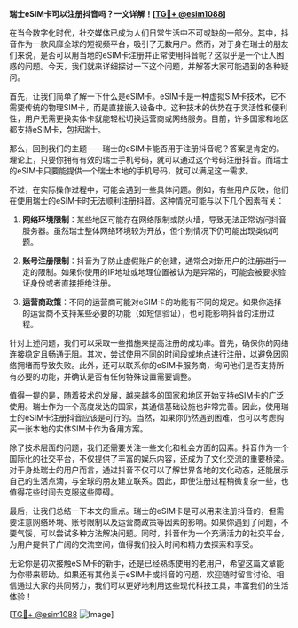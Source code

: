 **瑞士eSIM卡可以注册抖音吗？一文详解！[[TG💪+ @esim1088](https://t.me/s/esim1088)]**

在当今数字化时代，社交媒体已成为人们日常生活中不可或缺的一部分。其中，抖音作为一款风靡全球的短视频平台，吸引了无数用户。然而，对于身在瑞士的朋友们来说，是否可以用当地的eSIM卡注册并正常使用抖音呢？这似乎是一个让人困惑的问题。今天，我们就来详细探讨一下这个问题，并解答大家可能遇到的各种疑问。

首先，让我们简单了解一下什么是eSIM卡。eSIM卡是一种虚拟SIM卡技术，它不需要传统的物理SIM卡，而是直接嵌入设备中。这种技术的优势在于灵活性和便利性，用户无需更换实体卡就能轻松切换运营商或网络服务。目前，许多国家和地区都支持eSIM卡，包括瑞士。

那么，回到我们的主题——瑞士的eSIM卡能否用于注册抖音呢？答案是肯定的。理论上，只要你拥有有效的瑞士手机号码，就可以通过这个号码注册抖音。而瑞士的eSIM卡只要能提供一个瑞士本地的手机号码，就可以满足这一需求。

不过，在实际操作过程中，可能会遇到一些具体问题。例如，有些用户反映，他们在使用瑞士的eSIM卡时无法顺利注册抖音。这种情况可能与以下几个因素有关：

1. **网络环境限制**：某些地区可能存在网络限制或防火墙，导致无法正常访问抖音服务器。虽然瑞士整体网络环境较为开放，但个别情况下仍可能出现类似问题。

2. **账号注册限制**：抖音为了防止虚假账户的创建，通常会对新用户的注册进行一定的限制。如果你使用的IP地址或地理位置被认为是异常的，可能会被要求验证身份或者直接拒绝注册。

3. **运营商政策**：不同的运营商可能对eSIM卡的功能有不同的规定。如果你选择的运营商不支持某些必要的功能（如短信验证），也可能影响抖音的注册过程。

针对上述问题，我们可以采取一些措施来提高注册的成功率。首先，确保你的网络连接稳定且畅通无阻。其次，尝试使用不同的时间段或地点进行注册，以避免因网络拥堵而导致失败。此外，还可以联系你的eSIM卡服务商，询问他们是否支持所有必要的功能，并确认是否有任何特殊设置需要调整。

值得一提的是，随着技术的发展，越来越多的国家和地区开始支持eSIM卡的广泛使用。瑞士作为一个高度发达的国家，其通信基础设施也非常完善。因此，使用瑞士的eSIM卡注册抖音应该是可行的。当然，如果你仍然遇到困难，也可以考虑购买一张本地的实体SIM卡作为备用方案。

除了技术层面的问题，我们还需要关注一些文化和社会方面的因素。抖音作为一个国际化的社交平台，不仅提供了丰富的娱乐内容，还成为了文化交流的重要桥梁。对于身处瑞士的用户而言，通过抖音不仅可以了解世界各地的文化动态，还能展示自己的生活点滴，与全球的朋友建立联系。因此，即使注册过程稍微复杂一些，也值得花些时间去克服这些障碍。

最后，让我们总结一下本文的重点。瑞士的eSIM卡是可以用来注册抖音的，但需要注意网络环境、账号限制以及运营商政策等因素的影响。如果你遇到了问题，不要气馁，可以尝试多种方法解决问题。同时，抖音作为一个充满活力的社交平台，为用户提供了广阔的交流空间，值得我们投入时间和精力去探索和享受。

无论你是初次接触eSIM卡的新手，还是已经熟练使用的老用户，希望这篇文章能为你带来帮助。如果还有其他关于eSIM卡或抖音的问题，欢迎随时留言讨论。相信通过大家的共同努力，我们可以更好地利用这些现代科技工具，丰富我们的生活体验！

[[TG💪+ @esim1088](https://t.me/s/esim1088) ![Image](https://i.postimg.cc/4NQfJmqS/Snipaste-2025-05-13-00-14-12.png)]